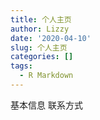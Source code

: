 ```yaml
---
title: 个人主页
author: Lizzy
date: '2020-04-10'
slug: 个人主页
categories: []
tags:
  - R Markdown
---
```


基本信息
联系方式